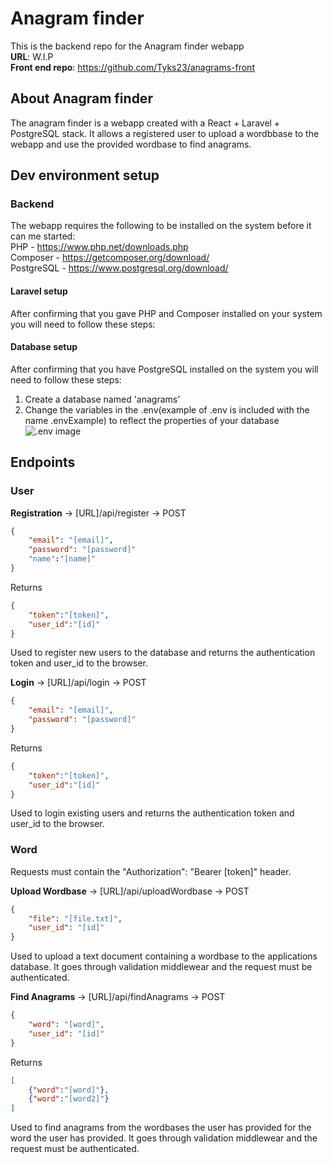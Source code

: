 # Anagram finder

This is the backend repo for the Anagram finder webapp  
**URL**: W.I.P  
**Front end repo**: https://github.com/Tyks23/anagrams-front  

## About Anagram finder

The anagram finder is a webapp created with a React + Laravel + PostgreSQL stack. It allows a registered user to upload a wordbbase to the webapp and use the provided wordbase to find anagrams.

## Dev environment setup

### Backend 

The webapp requires the following to be installed on the system before it can me started:  
PHP - https://www.php.net/downloads.php  
Composer - https://getcomposer.org/download/  
PostgreSQL - https://www.postgresql.org/download/  


#### Laravel setup
After confirming that you gave PHP and Composer installed on your system you will need to follow these steps:  


#### Database setup

After confirming that you have PostgreSQL installed on the system you will need to follow these steps:  
1) Create a database named 'anagrams'  
2) Change the variables in the .env(example of .env is included with the name .envExample) to reflect the properties of your database  
![.env image](https://i.imgur.com/eca34Tt.png)

## Endpoints
### User
**Registration** -> [URL]/api/register -> POST
```json
{
    "email": "[email]", 
    "password": "[password]" 
    "name":"[name]"
}
```  
Returns  
```json
{
    "token":"[token]",
    "user_id":"[id]"
}
```  
Used to register new users to the database and returns the authentication token and user_id to the browser.  
  
**Login** -> [URL]/api/login -> POST
```json
{
    "email": "[email]", 
    "password": "[password]"
}
```  
Returns  
```json
{
    "token":"[token]",
    "user_id":"[id]"
}
```  
Used to login existing users and returns the authentication token and user_id to the browser.  
  
### Word
Requests must contain the "Authorization": "Bearer [token]" header.  
  
**Upload Wordbase** -> [URL]/api/uploadWordbase -> POST
```json
{
    "file": "[file.txt]", 
    "user_id": "[id]"
}
```  
Used to upload a text document containing a wordbase to the applications database. It goes through validation middlewear and the request must be authenticated.  

**Find Anagrams** -> [URL]/api/findAnagrams -> POST
```json
{
    "word": "[word]", 
    "user_id": "[id]"
}
```  
Returns  
```json
[
    {"word":"[word]"},
    {"word":"[word2]"}
]
```  
Used to find anagrams from the wordbases the user has provided for the word the user has provided. It goes through validation middlewear and the request must be authenticated.  


